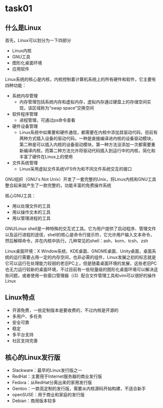 # task01



## 什么是Linux

首先，Linux可以划分为一下四部分

* Linux内核
* GNU工具
* 图形化桌面环境
* 应用软件

Linux系统的核心是内核，内核控制着计算机系统上的所有硬件和软件，它主要有四种功能：

* 系统内存管理
  * 内存管理包括系统内存和虚拟内存，虚拟内存通过硬盘上的存储空间实现，该区域称为“swap space”交换空间
* 软件程序管理
  * 进程管理，可通过ps命令查看
* 硬件设备管理
  * Linux系统中如果要和硬件通信，都需要在内核中添加其驱动代码，目前有两种方式插入设备的驱动代码，一种是直接编译进内核的设备驱动模块，第二种是可以插入内核的设备驱动模块，第一种方法没添加一次都需要重新编译内核，而第二种方法允许将驱动代码插入到运行中的内核，简化和丰富了硬件在Linux上的使用
* 文件系统管理
  * Linux采用虚拟文件系统VFS作为和不同文件系统交互的接口

GNU组织（GNU's Not Unix）开发了一套完整的Unix，将Linux内核和GNU工具整合起来就产生了一款完整的，功能丰富的免费操作系统

核心GNU工具：

* 用以处理文件的工具
* 用以操作文本的工具
* 用以管理进程的工具

GNU/Linux shell是一种特殊的交互式工具。它为用户提供了启动程序、管理文件以及运行进程的途径，shell的核心是命令行提示符，它允许用户输入文本命令，然后解释命令，并在内核中执行。几种常见的shell：ash、korn、tcsh、zsh

Linux桌面环境：X Window系统、KDE桌面、GNOME桌面、Unity桌面，桌面系统的运行需要占用一定的内存空间，也非必需的组件，Linux发展之初的标志就是它可以运行在处理能力较弱的老旧PC上，但是随着桌面环境的发展，这些老旧PC也无力运行较新的桌面环境，不过目前有一些轻量级的图形化桌面环境可以解决这些问题，或者使用一些窗口管理器（i3）配合文件管理工具和vim可以很好的操作Linux

## Linux特点

* 开源免费，一些定制版本是要收费的，不过内核是开源的
* 多用户、多任务
* 安全可靠
* 稳定
* 多平台支持
* 社区支持完善

## 核心的Linux发行版

* Slackware：最早的Linux发行版之一
* RedHat：主要用于Internet服务器的商业发行版
* Fedora：从RedHat分离出来的家用发行版
* Gentoo：一款高定制的发行版，需要从内核源码开始构建，不适合新手
* openSUSE：用于商业和家庭的发行版
* Debian：商用版本较多


